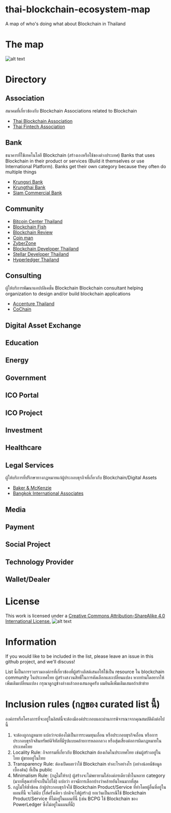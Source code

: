 # thai-blockchain-ecosystem-map
A map of who's doing what about Blockchain in Thailand

# The map
![alt text](https://github.com/bhume/thai-blockchain-ecosystem-map/blob/master/thai-blockchain-ecosystem-map.png "Thai Blockchain Ecosystem Map")

# Directory

## Association
สมาคมที่เกี่ยวข้องกับ Blockchain
Associations related to Blockchain

* [Thai Blockchain Association](https://web.facebook.com/Thaiblockchainassociation/)
* [Thai Fintech Association](https://thaifintech.org/)

## Bank
ธนาคารที่ใช้เทคโนโลยี Blockchain (สร้างเองหรือใช้ของต่างประเทศ)
Banks that uses Blockchain in their product or services (Build it themselves or use International Platform). Banks get their own category because they often do multiple things

* [Krungsri Bank](https://www.krungsri.com)
* [Krungthai Bank](https://www.ktb.co.th)
* [Siam Commercial Bank](https://www.scb.co.th)

## Community

* [Bitcoin Center Thailand](https://bitcoincenter.co.th/)
* [Blockchain Fish](https://blockchain.fish/)
* [Blockchain Review](https://web.facebook.com/blockchainreviewth/)
* [Coin man](https://coinman.co/)
* [ZyberZone](https://www.facebook.com/zyberzonethailand/)
* [Blockchain Developer Thailand](https://www.facebook.com/groups/879466468887478/)
* [Stellar Developer Thailand](https://www.facebook.com/groups/164076170920853/)
* [Hyperledger Thailand](https://www.facebook.com/groups/131455637623024/)

## Consulting
ผู้ให้บริการพัฒนาแอปปลิเคชั่น Blockchain
Blockchain consultant helping organization to design and/or build blockchain applications

* [Accenture Thailand](https://www.accenture.com/th-en/home)
* [CoChain](https://web.facebook.com/cochain/)

## Digital Asset Exchange

## Education

## Energy

## Government

## ICO Portal

## ICO Project

## Investment

## Healthcare

## Legal Services
ผู้ให้บริการที่ปรึกษาทางกฎหมายแก่ผู้ประกอบธุรกิจที่เกี่ยวกับ Blockchain/Digital Assets

* [Baker & McKenzie](https://www.bakermckenzie.com/en/locations/asia-pacific/thailand)
* [Bangkok International Associates](http://www.bia.co.th/)


## Media

## Payment

## Social Project

## Technology Provider

## Wallet/Dealer

# License
This work is licensed under a [Creative Commons Attribution-ShareAlike 4.0 International License.](http://creativecommons.org/licenses/by-sa/4.0/)
![alt text](https://i.creativecommons.org/l/by-sa/4.0/88x31.png "Creative Common Attribution-ShareAlike")

# Information
If you would like to be included in the list, please leave an issue in this github project, and we'll discuss!

List นี้เป็นการรวบรวมองค์กรที่เกี่ยวข้องที่ผู้สร้างลิสต์เสนอให้ใช้เป็น resource ใน blockchain community ในประเทศไทย ผู้สร้างสงวนสิทธิ์ในการคัดเลือกและเปลี่ยนแปลง  หากท่านใดอยากให้เพิ่มเติมเปลี่ยนแปลง กรุณาดูกฎข้างล่างแล้วลองเสนอดูครับ ผมยินดีเพิ่มเติมเสมอถ้าเข้าข่าย

# Inclusion rules (กฎของ curated list นี้)
องค์กรหรือโครงการที่จะอยู่ในลิสต์นี้จะต้องมีองค์ประกอบและผ่านการพิจารณาจากคุณสมบัติดังต่อไปนี้

1. จะต้องถูกกฎหมาย แปลว่าจะต้องไม่เป็นการระดมทุนเถื่อน หรือประกอบธุรกิจเถื่อน หรือการประกอบธุรกิจสินทรัพย์ดิจิทัลที่มีรูปแบบคล้ายการหลอกลวง  หรือสุ่มเสี่ยงต่อการผิดกฎหมายในประเทศไทย 
1. Locality Rule: กิจกรรมที่เกี่ยวกับ Blockchain ต้องเกิดในประเทศไทย เช่นผู้สร้างอยู่ในไทย ผู้ขายอยู่ในไทย
1. Transparency Rule: ต้องเปิดเผยว่าใช้ Blockchain ทำอะไรอย่างไร (อย่างน้อยมีข้อมูลเบื้องต้น) ที่เป็น public
1. Minimalism Rule: (กฎไม่ให้รก) ผู้สร้างจะไม่พยายามใส่องค์กรเดียวซ้ำในหลาย category (มากที่สุดเท่าที่จะเป็นไปได้) แปลว่า อาจมีการเลือกบ้างว่าคล้ายอันไหนมากที่สุด
1. กฎไม่ให้ซ้ำซ้อน ถ้าผู้ประกอบธุรกิจใช้ Blockchain Product/Service ที่ทำโดยผู้อื่นที่อยู่ในแผนที่นี้ จะไม่นับ (ใส่ครั้งเดียว ปกติจะใส่ผู้สร้าง) ยกเว้นเป็นกรณีใช้ Blockchain Product/Service ที่ไม่อยู่ในแผนที่นี้ (เช่น BCPG ใช้ Blockchain ของ PowerLedger ซึ่งไม่อยู่ในแผนที่นี้)
